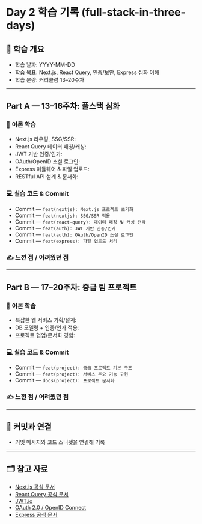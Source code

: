 # Day 2 학습 기록 (full-stack-in-three-days)

## 📝 학습 개요
- 학습 날짜: YYYY-MM-DD
- 학습 목표: Next.js, React Query, 인증/보안, Express 심화 이해
- 학습 분량: 커리큘럼 13–20주차

---

## Part A — 13–16주차: 풀스택 심화
### 📖 이론 학습
- Next.js 라우팅, SSG/SSR:
- React Query 데이터 패칭/캐싱:
- JWT 기반 인증/인가:
- OAuth/OpenID 소셜 로그인:
- Express 미들웨어 & 파일 업로드:
- RESTful API 설계 & 문서화:

### 💻 실습 코드 & Commit
- Commit — `feat(nextjs): Next.js 프로젝트 초기화`
- Commit — `feat(nextjs): SSG/SSR 적용`
- Commit — `feat(react-query): 데이터 패칭 및 캐싱 전략`
- Commit — `feat(auth): JWT 기반 인증/인가`
- Commit — `feat(auth): OAuth/OpenID 소셜 로그인`
- Commit — `feat(express): 파일 업로드 처리`

### ✍ 느낀 점 / 어려웠던 점


---

## Part B — 17–20주차: 중급 팀 프로젝트
### 📖 이론 학습
- 복잡한 웹 서비스 기획/설계:
- DB 모델링 + 인증/인가 적용:
- 프로젝트 협업/문서화 경험:

### 💻 실습 코드 & Commit
- Commit — `feat(project): 중급 프로젝트 기본 구조`
- Commit — `feat(project): 서비스 주요 기능 구현`
- Commit — `docs(project): 프로젝트 문서화`

### ✍ 느낀 점 / 어려웠던 점


---

## 📌 커밋과 연결
- 커밋 메시지와 코드 스니펫을 연결해 기록

---

## 🗂 참고 자료
- [Next.js 공식 문서](https://nextjs.org/docs)
- [React Query 공식 문서](https://tanstack.com/query/latest)
- [JWT.io](https://jwt.io/)
- [OAuth 2.0 / OpenID Connect](https://openid.net/developers/)
- [Express 공식 문서](https://expressjs.com/ko/)
